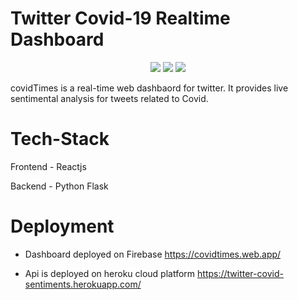 # Twitter Covid-19 Realtime Dashboard

<p align="center">
  <img src="https://img.shields.io/badge/React-20232A?style=for-the-badge&logo=react&logoColor=61DAFB" />
  <img src="https://img.shields.io/badge/Flask-000000?style=for-the-badge&logo=flask&logoColor=white" />
  <img src="https://img.shields.io/badge/MongoDB-white?style=for-the-badge&logo=mongodb&logoColor=4EA94B" />
</p>

covidTimes is a real-time web dashbaord for twitter. It provides live sentimental analysis for tweets related to Covid.

# Tech-Stack

Frontend - Reactjs

Backend - Python Flask

# Deployment

- Dashboard deployed on Firebase
https://covidtimes.web.app/

- Api is deployed on heroku cloud platform 
https://twitter-covid-sentiments.herokuapp.com/
